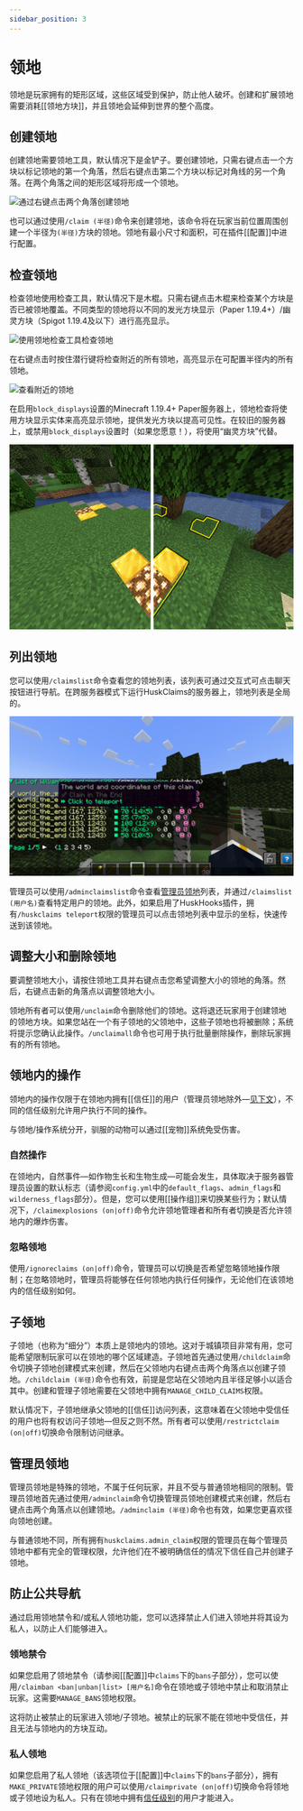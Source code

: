 ```yaml
---
sidebar_position: 3
---
```


# 领地

领地是玩家拥有的矩形区域，这些区域受到保护，防止他人破坏。创建和扩展领地需要消耗[[领地方块]]，并且领地会延伸到世界的整个高度。

## 创建领地
创建领地需要领地工具，默认情况下是金铲子。要创建领地，只需右键点击一个方块以标记领地的第一个角落，然后右键点击第二个方块以标记对角线的另一个角落。在两个角落之间的矩形区域将形成一个领地。

![通过右键点击两个角落创建领地](_image/claiming_land.gif)

也可以通过使用`/claim (半径)`命令来创建领地，该命令将在玩家当前位置周围创建一个半径为`(半径)`方块的领地。领地有最小尺寸和面积，可在插件[[配置]]中进行配置。

## 检查领地
检查领地使用检查工具，默认情况下是木棍。只需右键点击木棍来检查某个方块是否已被领地覆盖。不同类型的领地将以不同的发光方块显示（Paper 1.19.4+）/幽灵方块（Spigot 1.19.4及以下）进行高亮显示。

![使用领地检查工具检查领地](_image/inspecting_claims.gif)

在右键点击时按住潜行键将检查附近的所有领地，高亮显示在可配置半径内的所有领地。

![查看附近的领地](_image/inspecting_nearby_claims.gif)

在启用`block_displays`设置的Minecraft 1.19.4+ Paper服务器上，领地检查将使用方块显示实体来高亮显示领地，提供发光方块以提高可见性。在较旧的服务器上，或禁用`block_displays`设置时（如果您愿意！），将使用“幽灵方块”代替。

![不同领地高亮显示器的比较](_image/highlighter_types.png)

## 列出领地
您可以使用`/claimslist`命令查看您的领地列表，该列表可通过交互式可点击聊天按钮进行导航。在跨服务器模式下运行HuskClaims的服务器上，领地列表是全局的。

![查看您的领地列表](_image/listing_claims.gif)

管理员可以使用`/adminclaimslist`命令查看[管理员领地](#管理员领地)列表，并通过`/claimslist (用户名)`查看特定用户的领地。此外，如果启用了HuskHooks插件，拥有`/huskclaims teleport`权限的管理员可以点击领地列表中显示的坐标，快速传送到该领地。

## 调整大小和删除领地
要调整领地大小，请按住领地工具并右键点击您希望调整大小的领地的角落。然后，右键点击新的角落点以调整领地大小。

领地所有者可以使用`/unclaim`命令删除他们的领地。这将退还玩家用于创建领地的领地方块。如果您站在一个有子领地的父领地中，这些子领地也将被删除；系统将提示您确认此操作。`/unclaimall`命令也可用于执行批量删除操作，删除玩家拥有的所有领地。

## 领地内的操作
领地内的操作仅限于在领地内拥有[[信任]]的用户（管理员领地除外&mdash;[见下文](#管理员领地)），不同的信任级别允许用户执行不同的操作。

与领地/操作系统分开，驯服的动物可以通过[[宠物]]系统免受伤害。

### 自然操作
在领地内，自然事件&mdash;如作物生长和生物生成&mdash;可能会发生，具体取决于服务器管理员设置的默认标志（请参阅`config.yml`中的`default_flags`、`admin_flags`和`wilderness_flags`部分）。但是，您可以使用[[操作组]]来切换某些行为；默认情况下，`/claimexplosions (on|off)`命令允许领地管理者和所有者切换是否允许领地内的爆炸伤害。

### 忽略领地
使用`/ignoreclaims (on|off)`命令，管理员可以切换是否希望忽略领地操作限制；在忽略领地时，管理员将能够在任何领地内执行任何操作，无论他们在该领地内的信任级别如何。

## 子领地
子领地（也称为“细分”）本质上是领地内的领地。这对于城镇项目非常有用，您可能希望限制玩家可以在领地的哪个区域建造。子领地首先通过使用`/childclaim`命令切换子领地创建模式来创建，然后在父领地内右键点击两个角落点以创建子领地。`/childclaim (半径)`命令也有效，前提是您站在父领地内且半径足够小以适合其中。创建和管理子领地需要在父领地中拥有`MANAGE_CHILD_CLAIMS`权限。

默认情况下，子领地继承父领地的[[信任]]访问列表，这意味着在父领地中受信任的用户也将有权访问子领地&mdash;但反之则不然。所有者可以使用`/restrictclaim (on|off)`切换命令限制访问继承。

## 管理员领地
管理员领地是特殊的领地，不属于任何玩家，并且不受与普通领地相同的限制。管理员领地首先通过使用`/adminclaim`命令切换管理员领地创建模式来创建，然后右键点击两个角落点以创建领地。`/adminclaim (半径)`命令也有效，如果您更喜欢径向领地创建。

与普通领地不同，所有拥有`huskclaims.admin_claim`权限的管理员在每个管理员领地中都有完全的管理权限，允许他们在不被明确信任的情况下信任自己并创建子领地。

## 防止公共导航
通过启用领地禁令和/或私人领地功能，您可以选择禁止人们进入领地并将其设为私人，以防止人们能够进入。

### 领地禁令
如果您启用了领地禁令（请参阅[[配置]]中`claims`下的`bans`子部分），您可以使用`/claimban <ban|unban|list> [用户名]`命令在领地或子领地中禁止和取消禁止玩家。这需要`MANAGE_BANS`领地权限。

这将防止被禁止的玩家进入领地/子领地。被禁止的玩家不能在领地中受信任，并且无法与领地内的方块互动。

### 私人领地
如果您启用了私人领地（该选项位于[[配置]]中`claims`下的`bans`子部分），拥有`MAKE_PRIVATE`领地权限的用户可以使用`/claimprivate (on|off)`切换命令将领地或子领地设为私人。只有在领地中拥有[信任级别](trust#trust-levels)的用户才能进入。